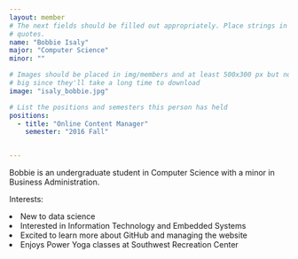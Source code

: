 ```yaml
---
layout: member
# The next fields should be filled out appropriately. Place strings in double 
# quotes.
name: "Bobbie Isaly"
major: "Computer Science"
minor: ""

# Images should be placed in img/members and at least 500x300 px but not too
# big since they'll take a long time to download
image: "isaly_bobbie.jpg"

# List the positions and semesters this person has held
positions:
  - title: "Online Content Manager"
    semester: "2016 Fall"


---
```

Bobbie is an undergraduate student in Computer Science with a minor in Business Administration.

Interests: 
<li>New to data science</li>
<li>Interested in Information Technology and Embedded Systems</li>
<li>Excited to learn more about GitHub and managing the website</li>
<li>Enjoys Power Yoga classes at Southwest Recreation Center</li>
